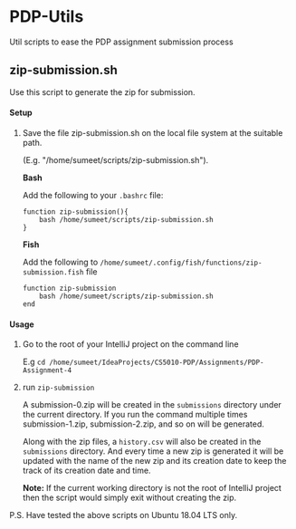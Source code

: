 # PDP-Utils
Util scripts to ease the PDP assignment submission process

## zip-submission.sh
Use this script to generate the zip for submission.

#### Setup
1. Save the file zip-submission.sh on the local file system at the suitable path.

   (E.g. "/home/sumeet/scripts/zip-submission.sh").

	**Bash**

	Add the following to your `.bashrc` file:

	```
	function zip-submission(){
	    bash /home/sumeet/scripts/zip-submission.sh
	}
	```

	**Fish**

	Add the following to `/home/sumeet/.config/fish/functions/zip-submission.fish` file
	```
	function zip-submission
		bash /home/sumeet/scripts/zip-submission.sh
	end
	```

#### Usage

1. Go to the root of your IntelliJ project on the command line 

   E.g `cd /home/sumeet/IdeaProjects/CS5010-PDP/Assignments/PDP-Assignment-4`
   
2. run `zip-submission`

   A submission-0.zip will be created in the `submissions` directory under the current directory.    If you run the command multiple times submission-1.zip, submission-2.zip, and so on will be generated. 

   Along with the zip files, a `history.csv` will also be created in the `submissions` directory. And every time a new zip is generated it will be updated with the name of the new zip and its creation date to keep the track of its creation date and time. 
   
   **Note:** If the current working directory is not the root of IntelliJ project then the script would simply exit without creating the zip.

P.S. Have tested the above scripts on Ubuntu 18.04 LTS only.

